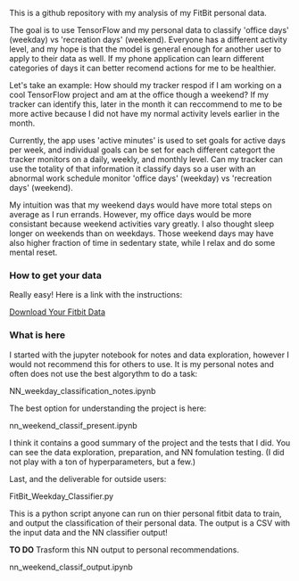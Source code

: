 This is a github repository with my analysis of my FitBit personal data.

The goal is to use TensorFlow and my personal data to classify 'office days' (weekday) vs 'recreation days' (weekend). Everyone has a different activity level, and my hope is that the model is general enough for another user to apply to their data as well. If my phone application can learn different categories of days it can better recomend actions for me to be healthier.

Let's take an example: How should my tracker respod if I am working on a cool TensorFlow project and am at the office though a weekend? If my tracker can identify this, later in the month it can reccommend to me to be more active because I did not have my normal activity levels earlier in the month. 

Currently, the app uses 'active minutes' is used to set goals for active days per week, and individual goals can be set for each different categort the tracker monitors on a daily, weekly, and monthly level. Can my tracker can use the totality of that information it classify days so a user with an abnormal work schedule monitor 'office days' (weekday) vs 'recreation days' (weekend).

My intuition was that my weekend days would have more total steps on average as I run errands. However, my office days would be more consistant because weekend activities vary greatly.
I also thought sleep longer on weekends than on weekdays. 
Those weekend days may have also higher fraction of time in sedentary state, while I relax and do some mental reset.

### How to get your data

Really easy! Here is a link with the instructions:

[Download Your Fitbit Data](https://help.fitbit.com/articles/en_US/Help_article/1133)

### What is here

I started with the jupyter notebook for notes and data exploration, however I would not recommend this for others to use. It is my personal notes and often does not use the best algorythm to do a task:

NN_weekday_classification_notes.ipynb

The best option for understanding the project is here:

nn_weekend_classif_present.ipynb

I think it contains a good summary of the project and the tests that I did.
You can see the data exploration, preparation, and NN fomulation testing. 
(I did not play with a ton of hyperparameters, but a few.)

Last, and the deliverable for outside users:

FitBit_Weekday_Classifier.py

This is a python script anyone can run on thier personal fitbit data to train, and output the classification of their personal data.
The output is a CSV with the input data and the NN classifier output!

**TO DO** Trasform this NN output to personal recommendations.

nn_weekend_classif_output.ipynb
